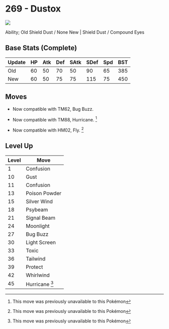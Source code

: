 # 269 - Dustox
![][269]

Ability;
Old     Shield Dust / None
New    | Shield Dust / Compound Eyes

## Base Stats (Complete)

Update | HP | Atk | Def | SAtk | SDef | Spd | BST
---    | ---| --- | --- | ---  | ---  | --- | ---
Old    | 60 |  50 |  70 |  50  |  90  |  65  |  385
New    | 60 |  50 |  75 |  75  |  115  |  75  |  450

## Moves

 - Now compatible with TM62, Bug Buzz.

 - Now compatible with TM88, Hurricane. [^1]

 - Now compatible with HM02, Fly. [^1]

## Level Up

Level | Move
---   | ---
  1   | Confusion
 10   | Gust
 11   | Confusion
 13   | Poison Powder
 15   | Silver Wind
 18   | Psybeam
 21   | Signal Beam
 24   | Moonlight
 27   | Bug Buzz
 30   | Light Screen
 33   | Toxic
 36   | Tailwind
 39   | Protect
 42   | Whirlwind
 45   | Hurricane [^1]



[269]: ../img/pokemon/269.png

[^1]: This move was previously unavailable to this Pokémon